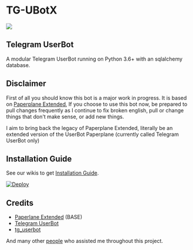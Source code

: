 # TG-UBotX

![](https://img.shields.io/github/repo-size/HitaloKun/TG-UBotX.svg?label=Repo%20size&style=flat-square)

## Telegram UserBot

A modular Telegram UserBot running on Python 3.6+ with an sqlalchemy database.

## Disclaimer
 
First of all you should know this bot is a major work in progress. It is based on [Paperplane Extended](), If you choose to use this bot now, be prepared to pull changes frequently as I continue to fix broken english, pull or change things that don't make sense, or add new things.

I aim to bring back the legacy of Paperplane Extended, literally be an extended version of the UserBot Paperplane (currently called Telegram UserBot only)

## Installation Guide

See our wikis to get [Installation Guide](https://github.com/HitaloKun/TG-UBotX/wiki).

[![Deploy](https://www.herokucdn.com/deploy/button.svg)](https://heroku.com/deploy?template=https://github.com/HitaloKun/TG-UBotX)

## Credits

 - [Paperlane Extended](https://github.com/AvinashReddy3108/PaperplaneExtended) (BASE)
 - [Telegram UserBot](https://github.com/MyPaperPlane/Telegram-UserBot)
 - [tg_userbot](https://github.com/watzon/tg_userbot)

And many other <a href="https://github.com/HitaloKun/TG-UBotX/graphs/contributors">people</a> who assisted me throughout this project.
